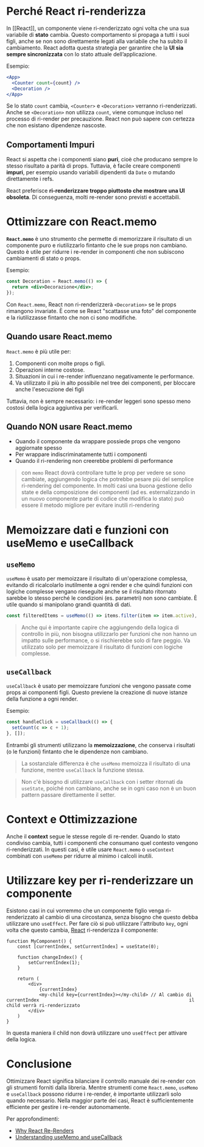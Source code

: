 # Perché React ri-renderizza
In [[React]], un componente viene ri-renderizzato ogni volta che una sua variabile di **stato** cambia. Questo comportamento si propaga a tutti i suoi figli, anche se non sono direttamente legati alla variabile che ha subito il cambiamento. React adotta questa strategia per garantire che la **UI sia sempre sincronizzata** con lo stato attuale dell’applicazione.

Esempio:

```jsx
<App>
  <Counter count={count} />
  <Decoration />
</App>
```

Se lo stato `count` cambia, `<Counter>` e `<Decoration>` verranno ri-renderizzati. Anche se `<Decoration>` non utilizza `count`, viene comunque incluso nel processo di ri-render per precauzione. React non può sapere con certezza che non esistano dipendenze nascoste.

## Comportamenti Impuri

React si aspetta che i componenti siano **puri**, cioè che producano sempre lo stesso risultato a parità di props. Tuttavia, è facile creare componenti **impuri**, per esempio usando variabili dipendenti da `Date` o mutando direttamente i refs.

React preferisce **ri-renderizzare troppo piuttosto che mostrare una UI obsoleta**. Di conseguenza, molti re-render sono previsti e accettabili.

# Ottimizzare con React.memo

**`React.memo`** è uno strumento che permette di memorizzare il risultato di un componente puro e riutilizzarlo fintanto che le sue props non cambiano. Questo è utile per ridurre i re-render in componenti che non subiscono cambiamenti di stato o props.

Esempio:

```jsx
const Decoration = React.memo(() => {
  return <div>Decorazione</div>;
});
```

Con `React.memo`, React non ri-renderizzerà `<Decoration>` se le props rimangono invariate. È come se React "scattasse una foto" del componente e la riutilizzasse fintanto che non ci sono modifiche.

## Quando usare React.memo

`React.memo` è più utile per:

1. Componenti con molte props o figli.
2. Operazioni interne costose.
3. Situazioni in cui i re-render influenzano negativamente le performance.
4. Va utilizzato il più in alto possibile nel tree dei componenti, per bloccare anche l'esecuzione dei figli

Tuttavia, non è sempre necessario: i re-render leggeri sono spesso meno costosi della logica aggiuntiva per verificarli.

## Quando NON usare React.memo

- Quando il componente da wrappare possiede props che vengono aggiornate spesso
- Per wrappare indiscriminatamente tutti i componenti
- Quando il ri-rendering non creerebbe problemi di performance

>con `memo` React dovrà controllare tutte le prop per vedere se sono cambiate, aggiungendo logica che potrebbe pesare più del semplice ri-rendering del componente.
>In molti casi una buona gestione dello state e della composizione dei componenti (ad es. esternalizzando in un nuovo componente parte di codice che modifica lo stato) può essere il metodo migliore per evitare inutili ri-rendering

# Memoizzare dati e funzioni con useMemo e useCallback

## `useMemo`

`useMemo` è usato per memoizzare il risultato di un'operazione complessa, evitando di ricalcolarlo inutilmente a ogni render e che quindi funzioni con logiche complesse vengano rieseguite anche se il risultato ritornato sarebbe lo stesso perché le condizioni (es. parametri) non sono cambiate. È utile quando si manipolano grandi quantità di dati.

```jsx
const filteredItems = useMemo(() => items.filter(item => item.active), [items]);
```

>Anche qui è importante capire che aggiungendo della logica di controllo in più, non bisogna utilizzarlo per funzioni che non hanno un impatto sulle performance, o si rischierebbe solo di fare peggio. Va utilizzato solo per memoizzare il risultato di funzioni con logiche complesse.

## `useCallback`

`useCallback` è usato per memoizzare funzioni che vengono passate come props ai componenti figli. Questo previene la creazione di nuove istanze della funzione a ogni render.

Esempio:

```jsx
const handleClick = useCallback(() => {
  setCount(c => c + 1);
}, []);
```

Entrambi gli strumenti utilizzano la **memoizzazione**, che conserva i risultati (o le funzioni) fintanto che le dipendenze non cambiano.

>La sostanziale differenza è che `useMemo` memoizza il risultato di una funzione, mentre `useCallback` la funzione stessa.

>Non c'è bisogno di utilizzare `useCallback` con i setter ritornati da `useState`, poiché non cambiano, anche se in ogni caso non è un buon pattern passare direttamente il setter.
# Context e Ottimizzazione

Anche il **context** segue le stesse regole di re-render. Quando lo stato condiviso cambia, tutti i componenti che consumano quel contesto vengono ri-renderizzati. In questi casi, è utile usare `React.memo` o `useContext` combinati con `useMemo` per ridurre al minimo i calcoli inutili.

# Utilizzare key per ri-renderizzare un componente

Esistono casi in cui vorremmo che un componente figlio venga ri-renderizzato al cambio di una circostanza, senza bisogno che questo debba utilizzare uno `useEffect`.
Per fare ciò si può utilizzare l'attributo `key`, ogni volta che questo cambia, [React](React.md) ri-renderizza il componente:

```tsx
function MyComponent() {
	const [currentIndex, setCurrentIndex] = useState(0);

	function changeIndex() {
		setCurrentIndex(1);
	}

	return (
		<div>
			{currentIndex}
			<my-child key={currentIndex}></my-child> // Al cambio di currentIndex                                                       il child verrà ri-renderizzato
		</div>
	)
}
```

In questa maniera il child non dovrà utilizzare uno `useEffect` per attivare della logica.
 
# Conclusione

Ottimizzare React significa bilanciare il controllo manuale dei re-render con gli strumenti forniti dalla libreria. Mentre strumenti come `React.memo`, `useMemo` e `useCallback` possono ridurre i re-render, è importante utilizzarli solo quando necessario. Nella maggior parte dei casi, React è sufficientemente efficiente per gestire i re-render autonomamente.

Per approfondimenti:

- [Why React Re-Renders](https://www.joshwcomeau.com/react/why-react-re-renders/)
- [Understanding useMemo and useCallback](https://www.joshwcomeau.com/react/usememo-and-usecallback/)